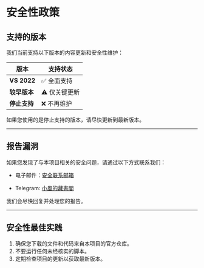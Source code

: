 # 安全性政策

## 支持的版本

我们当前支持以下版本的内容更新和安全性维护：

| 版本        | 支持状态            |
|-------------|---------------------|
| **VS 2022** | ✅ 全面支持          |
| **较早版本**| ⚠️ 仅关键更新       |
| **停止支持**| ❌ 不再维护          |

如果您使用的是停止支持的版本，请尽快更新到最新版本。

---

## 报告漏洞

如果您发现了与本项目相关的安全问题，请通过以下方式联系我们：

- 电子邮件：[安全联系邮箱](mailto:xfp57064@gmail.com)

- Telegram: [小風的藏書閣](https://t.me/xfp2333)

我们会尽快回复并处理您的报告。

---

## 安全性最佳实践

1. 确保您下载的文件和代码来自本项目的官方仓库。
2. 不要运行任何未经核实的脚本。
3. 定期检查项目的更新以获取最新版本。
